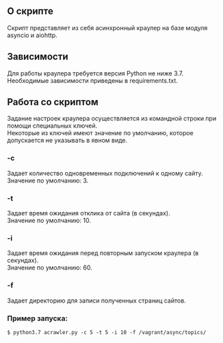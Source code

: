 О скрипте
---------
Скрипт представляет из себя асинхронный краулер на базе модуля asyncio и aiohttp.    


Зависимости
-----------    
Для работы краулера требуется версия Python не ниже 3.7.  
Необходимые зависимости приведены в requirements.txt.  


Работа со скриптом
-----------------
Задание настроек краулера осуществляется из командной строки при помощи специальных ключей.    
Некоторые из ключей имеют значение по умолчанию, которое допускается не указывать в явном виде.  

### -c  
Задает количество одновременных подключений к одному сайту.  
Значение по умолчанию: 3.      
  
### -t
Задает время ожидания отклика от сайта (в секундах).   
Значение по умолчанию: 10.      

### -i  
Задает время ожидания перед повторным запуском краулера (в секундах).   
Значение по умолчанию: 60.    

### -f  
Задает директорию для записи полученных страниц сайтов.       

### Пример запуска:  
```
$ python3.7 acrawler.py -c 5 -t 5 -i 10 -f /vagrant/async/topics/
```